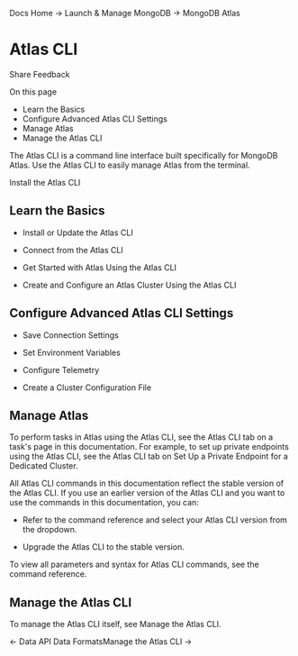 Docs Home → Launch & Manage MongoDB → MongoDB Atlas

# Atlas CLI

Share Feedback

On this page

  * Learn the Basics
  * Configure Advanced Atlas CLI Settings
  * Manage Atlas
  * Manage the Atlas CLI

The Atlas CLI is a command line interface built specifically for MongoDB
Atlas. Use the Atlas CLI to easily manage Atlas from the terminal.

Install the Atlas CLI

## Learn the Basics

  * Install or Update the Atlas CLI

  * Connect from the Atlas CLI

  * Get Started with Atlas Using the Atlas CLI

  * Create and Configure an Atlas Cluster Using the Atlas CLI

## Configure Advanced Atlas CLI Settings

  * Save Connection Settings

  * Set Environment Variables

  * Configure Telemetry

  * Create a Cluster Configuration File

## Manage Atlas

To perform tasks in Atlas using the Atlas CLI, see the Atlas CLI tab on a
task's page in this documentation. For example, to set up private endpoints
using the Atlas CLI, see the Atlas CLI tab on Set Up a Private Endpoint for a
Dedicated Cluster.

All Atlas CLI commands in this documentation reflect the stable version of the
Atlas CLI. If you use an earlier version of the Atlas CLI and you want to use
the commands in this documentation, you can:

  * Refer to the command reference and select your Atlas CLI version from the dropdown.

  * Upgrade the Atlas CLI to the stable version.

To view all parameters and syntax for Atlas CLI commands, see the command
reference.

## Manage the Atlas CLI

To manage the Atlas CLI itself, see Manage the Atlas CLI.

← Data API Data FormatsManage the Atlas CLI →

